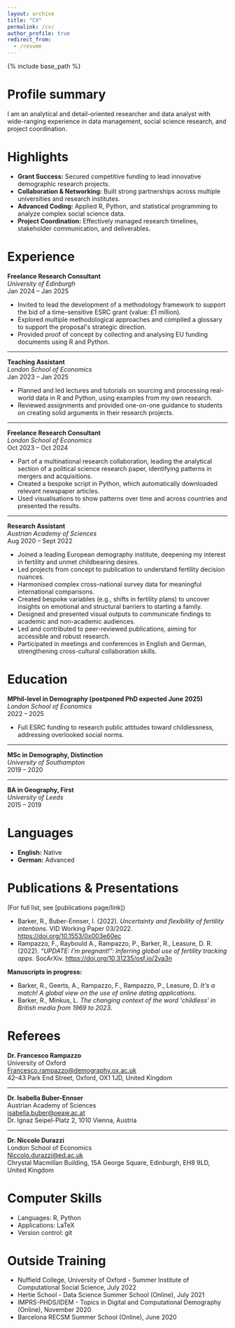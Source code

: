 ```yaml
---
layout: archive
title: "CV"
permalink: /cv/
author_profile: true
redirect_from:
  - /resume
---
```


{% include base_path %}

# Profile summary

I am an analytical and detail-oriented researcher and data analyst with wide-ranging experience in data management, social science research, and project coordination.

# Highlights

- **Grant Success:** Secured competitive funding to lead innovative demographic research projects.
- **Collaboration & Networking:** Built strong partnerships across multiple universities and research institutes.
- **Advanced Coding:** Applied R, Python, and statistical programming to analyze complex social science data.
- **Project Coordination:** Effectively managed research timelines, stakeholder communication, and deliverables.

# Experience

**Freelance Research Consultant**  
*University of Edinburgh*  
Jan 2024 – Jan 2025  
- Invited to lead the development of a methodology framework to support the bid of a time-sensitive ESRC grant (value: £1 million).  
- Explored multiple methodological approaches and compiled a glossary to support the proposal's strategic direction.  
- Provided proof of concept by collecting and analysing EU funding documents using R and Python.  

---

**Teaching Assistant**  
*London School of Economics*  
Jan 2023 – Jan 2025  
- Planned and led lectures and tutorials on sourcing and processing real-world data in R and Python, using examples from my own research.  
- Reviewed assignments and provided one-on-one guidance to students on creating solid arguments in their research projects.  

---

**Freelance Research Consultant**  
*London School of Economics*  
Oct 2023 – Oct 2024  
- Part of a multinational research collaboration, leading the analytical section of a political science research paper, identifying patterns in mergers and acquisitions.  
- Created a bespoke script in Python, which automatically downloaded relevant newspaper articles.  
- Used visualisations to show patterns over time and across countries and presented the results.  

---

**Research Assistant**  
*Austrian Academy of Sciences*  
Aug 2020 – Sept 2022  
- Joined a leading European demography institute, deepening my interest in fertility and unmet childbearing desires.  
- Led projects from concept to publication to understand fertility decision nuances.  
- Harmonised complex cross-national survey data for meaningful international comparisons.  
- Created bespoke variables (e.g., shifts in fertility plans) to uncover insights on emotional and structural barriers to starting a family.  
- Designed and presented visual outputs to communicate findings to academic and non-academic audiences.  
- Led and contributed to peer-reviewed publications, aiming for accessible and robust research.  
- Participated in meetings and conferences in English and German, strengthening cross-cultural collaboration skills.

# Education

**MPhil-level in Demography (postponed PhD expected June 2025)**  
*London School of Economics*  
2022 – 2025  
- Full ESRC funding to research public attitudes toward childlessness, addressing overlooked social norms.  

---

**MSc in Demography, Distinction**  
*University of Southampton*  
2019 – 2020  

---

**BA in Geography, First**  
*University of Leeds*  
2015 – 2019  

# Languages

- **English:** Native  
- **German:** Advanced  

# Publications & Presentations

(For full list, see [publications page/link])

- Barker, R., Buber-Ennser, I. (2022). *Uncertainty and flexibility of fertility intentions*. VID Working Paper 03/2022. https://doi.org/10.1553/0x003e60ec  
- Rampazzo, F., Raybould A., Rampazzo, P., Barker, R., Leasure, D. R. (2022). *“UPDATE: I’m pregnant!”: Inferring global use of fertility tracking apps.* SocArXiv. https://doi.org/10.31235/osf.io/2va3n  

**Manuscripts in progress:**  
- Barker, R., Geerts, A., Rampazzo, F., Rampazzo, P., Leasure, D. *It's a match! A global view on the use of online dating applications.*  
- Barker, R., Minkus, L. *The changing context of the word 'childless' in British media from 1969 to 2023.*

# Referees

**Dr. Francesco Rampazzo**  
University of Oxford  
Francesco.rampazzo@demography.ox.ac.uk  
42–43 Park End Street, Oxford, OX1 1JD, United Kingdom  

---

**Dr. Isabella Buber-Ennser**  
Austrian Academy of Sciences  
isabella.buber@oeaw.ac.at  
Dr. Ignaz Seipel-Platz 2, 1010 Vienna, Austria  

---

**Dr. Niccolo Durazzi**  
London School of Economics  
Niccolo.durazzi@ed.ac.uk  
Chrystal Macmillan Building, 15A George Square, Edinburgh, EH8 9LD, United Kingdom  

# Computer Skills

- Languages: R, Python  
- Applications: LaTeX  
- Version control: git  

# Outside Training

- Nuffield College, University of Oxford - Summer Institute of Computational Social Science, July 2022  
- Hertie School - Data Science Summer School (Online), July 2021  
- IMPRS-PHDS/IDEM - Topics in Digital and Computational Demography (Online), November 2020  
- Barcelona RECSM Summer School (Online), June 2020  
